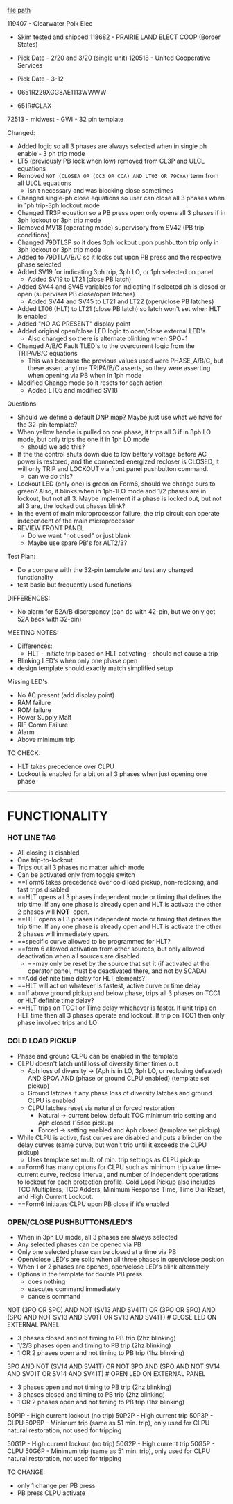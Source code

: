 
[file path](<file:///C:\Users\jnetherton\G&W Electric Co\US-PowerGridAutomation - Documents\_Lazer\Products\FORM 6 EMULATOR>)

119407 - Clearwater Polk Elec
- Skim tested and shipped
118682 - PRAIRIE LAND ELECT COOP (Border States)
- Pick Date - 2/20 and 3/20 (single unit)
120518 - United Cooperative Services
- Pick Date - 3-12

- 0651R229XGG8AE1113WWWW
- 651R#CLAX

72513 - midwest - GWI - 32 pin template


Changed:
- Added logic so all 3 phases are always selected when in single ph enable - 3 ph trip mode
- LT5 (previously PB lock when low) removed from CL3P and ULCL equations
- Removed `NOT (CLOSEA OR (CC3 OR CCA) AND LT03 OR 79CYA)` term from all ULCL equations
	- isn't necessary and was blocking close sometimes
- Changed single-ph close equations so user can close all 3 phases when in 1ph trip-3ph lockout mode
- Changed TR3P equation so a PB press open only opens all 3 phases if in 3ph lockout or 3ph trip mode
- Removed MV18 (operating mode) supervisory from SV42 (PB trip conditions)
- Changed 79DTL3P so it does 3ph lockout upon pushbutton trip only in 3ph lockout or 3ph trip mode
- Added to 79DTLA/B/C so it locks out upon PB press and the respective phase selected
- Added SV19 for indicating 3ph trip, 3ph LO, or 1ph selected on panel
	- Added SV19 to LT21 (close PB latch)
- Added SV44 and SV45 variables for indicating if selected ph is closed or open (supervises PB close/open latches)
	- Added SV44 and SV45 to LT21 and LT22 (open/close PB latches)
- Added LT06 (HLT) to LT21 (close PB latch) so latch won't set when HLT is enabled
- Added "NO AC PRESENT" display point
- Added original open/close LED logic to open/close external LED's
	- Also changed so there is alternate blinking when SPO=1
- Changed A/B/C Fault TLED's to the overcurrent logic from the TRIPA/B/C equations
	- This was because the previous values used were PHASE_A/B/C, but these assert anytime TRIPA/B/C asserts, so they were asserting when opening via PB when in 1ph mode
- Modified Change mode so it resets for each action
	- Added LT05 and modified SV18


Questions
- Should we define a default DNP map? Maybe just use what we have for the 32-pin template?
- When yellow handle is pulled on one phase, it trips all 3 if in 3ph LO mode, but only trips the one if in 1ph LO mode
	- should we add this?
-  If the the control shuts down due to low battery voltage before AC power is restored, and the connected energized recloser is CLOSED, it will only TRIP and LOCKOUT via front panel pushbutton command.
	- can we do this?
- Lockout LED (only one) is green on Form6, should we change ours to green? Also, it blinks when in 1ph-1LO mode and 1/2 phases are in lockout, but not all 3. Maybe implement if a phase is locked out, but not all 3 are, the locked out phases blink?
- In the event of main microprocessor failure, the trip circuit can operate independent of the main microprocessor
- REVIEW FRONT PANEL
	- Do we want "not used" or just blank
	- Maybe use spare PB's for ALT2/3?

Test Plan:
- Do a compare with the 32-pin template and test any changed functionality
- test basic but frequently used functions

DIFFERENCES:
- No alarm for 52A/B discrepancy (can do with 42-pin, but we only get 52A back with 32-pin)

MEETING NOTES:
- Differences:
	- HLT - initiate trip based on HLT activating - should not cause a trip
- Blinking LED's when only one phase open
- design template should exactly match simplified setup


Missing LED's
- No AC present (add display point)
- RAM failure
- ROM failure
- Power Supply Malf
- RIF Comm Failure
- Alarm
- Above minimum trip

TO CHECK:
- HLT takes precedence over CLPU
- Lockout is enabled for a bit on all 3 phases when just opening one phase

---
# FUNCTIONALITY

### HOT LINE TAG
- All closing is disabled
- One trip-to-lockout
- Trips out all 3 phases no matter which mode
- Can be activated only from toggle switch
- ==Form6 takes precedence over cold load pickup, non-reclosing, and fast trips disabled
- ==HLT opens all 3 phases independent mode or timing that defines the trip time. If any one phase is already open and HLT is activate the other 2 phases will **NOT**  open.
- ==HLT opens all 3 phases independent mode or timing that defines the trip time. If any one phase is already open and HLT is activate the other 2 phases will immediately open.
- ==specific curve allowed to be programmed for HLT?
- ==form 6 allowed activation from other sources, but only allowed deactivation when all sources are disabled
	- ==may only be reset by the source that set it (if activated at the operator panel, must be deactivated there, and not by SCADA)
- ==Add definite time delay for HLT elements?
- ==HLT will act on whatever is fastest, active curve or time delay
- ==If above ground pickup and below phase, trips all 3 phases on TCC1 or HLT definite time delay?
- ==HLT trips on TCC1 or Time delay whichever is faster. If unit trips on HLT time then all 3 phases operate and lockout. If trip on TCC1 then only phase involved trips and LO
 

### COLD LOAD PICKUP
- Phase and ground CLPU can be enabled in the template
- CLPU doesn't latch until loss of diversity timer times out
	- Aph loss of diversity -> (Aph is in LO, 3ph LO, or reclosing defeated) AND SPOA AND (phase or ground CLPU enabled) (template set pickup)
	- Ground latches if any phase loss of diversity latches and ground CLPU is enabled
	- CLPU latches reset via natural or forced restoration
		- Natural -> current below default TOC minimum trip setting and Aph closed (15sec pickup)
		- Forced -> setting enabled and Aph closed (template set pickup)
- While CLPU is active, fast curves are disabled and puts a blinder on the delay curves (same curve, but won't trip until it exceeds the CLPU pickup)
	- Uses template set mult. of min. trip settings as CLPU pickup
- ==Form6 has many options for CLPU such as minimum trip value time-current curve, reclose interval, and number of independent operations to lockout for each protection profile. Cold Load Pickup also includes TCC Multipliers, TCC Adders, Minimum Response Time, Time Dial Reset, and High Current Lockout. 
- ==Form6 initiates CLPU upon PB close if it's enabled

### OPEN/CLOSE PUSHBUTTONS/LED'S
- When in 3ph LO mode, all 3 phases are always selected
- Any selected phases can be opened via PB
- Only one selected phase can be closed at a time via PB
- Open/close LED's are solid when all three phases in open/close position
- When 1 or 2 phases are opened, open/close LED's blink alternately
- Options in the template for double PB press
	- does nothing
	- executes command immediately
	- cancels command


NOT (3PO OR SPO) AND NOT (SV13 AND SV41T) OR (3PO OR SPO) AND (SPO AND NOT SV13 AND SV01T OR SV13 AND SV41T) # CLOSE LED ON EXTERNAL PANEL
- 3 phases closed and not timing to PB trip (2hz blinking)
- 1/2/3 phases open and timing to PB trip (2hz blinking)
- 1 OR 2 phases open and not timing to PB trip (1hz blinking)


3PO AND NOT (SV14 AND SV41T) OR NOT 3PO AND (SPO AND NOT SV14 AND SV01T OR SV14 AND SV41T) # OPEN LED ON EXTERNAL PANEL
- 3 phases open and not timing to PB trip (2hz blinking)
- 3 phases closed and timing to PB trip (2hz blinking)
- 1 OR 2 phases open and not timing to PB trip (1hz blinking)

50P1P - High current lockout (no trip)
50P2P - High current trip
50P3P - CLPU
50P6P - Minimum trip (same as 51 min. trip), only used for CLPU natural restoration, not used for tripping

50G1P - High current lockout (no trip)
50G2P - High current trip
50G5P - CLPU
50G6P - Minimum trip (same as 51 min. trip), only used for CLPU natural restoration, not used for tripping



TO CHANGE:
- only 1 change per PB press
- PB press CLPU activate